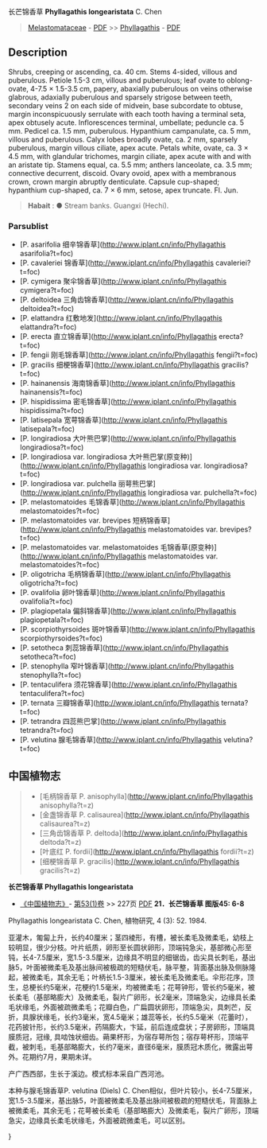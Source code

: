 长芒锦香草 **Phyllagathis longearistata** C. Chen

> [Melastomataceae](http://www.iplant.cn/info/Melastomataceae?t=foc) - [PDF](http://www.iplant.cn/foc/pdf/Melastomataceae.pdf) >> [Phyllagathis](http://www.iplant.cn/info/Phyllagathis?t=foc) - [PDF](http://www.iplant.cn/foc/pdf/Phyllagathis.pdf)
## Description

Shrubs, creeping or ascending, ca. 40 cm. Stems 4-sided, villous and puberulous. Petiole 1.5-3 cm, villous and puberulous; leaf ovate to oblong-ovate, 4-7.5 × 1.5-3.5 cm, papery, abaxially puberulous on veins otherwise glabrous, adaxially puberulous and sparsely strigose between teeth, secondary veins 2 on each side of midvein, base subcordate to obtuse, margin inconspicuously serrulate with each tooth having a terminal seta, apex obtusely acute. Inflorescences terminal, umbellate; peduncle ca. 5 mm. Pedicel ca. 1.5 mm, puberulous. Hypanthium campanulate, ca. 5 mm, villous and puberulous. Calyx lobes broadly ovate, ca. 2 mm, sparsely puberulous, margin villous ciliate, apex acute. Petals white, ovate, ca. 3 × 4.5 mm, with glandular trichomes, margin ciliate, apex acute with and with an aristate tip. Stamens equal, ca. 5.5 mm; anthers lanceolate, ca. 3.5 mm; connective decurrent, discoid. Ovary ovoid, apex with a membranous crown, crown margin abruptly denticulate. Capsule cup-shaped; hypanthium cup-shaped, ca. 7 × 6 mm, setose, apex truncate. Fl. Jun.

> **Habait** : 
>● Stream banks. Guangxi (Hechi).

### Parsublist

* [P.  asarifolia  细辛锦香草](http://www.iplant.cn/info/Phyllagathis asarifolia?t=foc)
* [P.  cavaleriei  锦香草](http://www.iplant.cn/info/Phyllagathis cavaleriei?t=foc)
* [P.  cymigera  聚伞锦香草](http://www.iplant.cn/info/Phyllagathis cymigera?t=foc)
* [P.  deltoidea  三角齿锦香草](http://www.iplant.cn/info/Phyllagathis deltoidea?t=foc)
* [P.  elattandra  红敷地发](http://www.iplant.cn/info/Phyllagathis elattandra?t=foc)
* [P.  erecta  直立锦香草](http://www.iplant.cn/info/Phyllagathis erecta?t=foc)
* [P.  fengii  刚毛锦香草](http://www.iplant.cn/info/Phyllagathis fengii?t=foc)
* [P.  gracilis  细梗锦香草](http://www.iplant.cn/info/Phyllagathis gracilis?t=foc)
* [P.  hainanensis  海南锦香草](http://www.iplant.cn/info/Phyllagathis hainanensis?t=foc)
* [P.  hispidissima  密毛锦香草](http://www.iplant.cn/info/Phyllagathis hispidissima?t=foc)
* [P.  latisepala  宽萼锦香草](http://www.iplant.cn/info/Phyllagathis latisepala?t=foc)
* [P.  longiradiosa  大叶熊巴掌](http://www.iplant.cn/info/Phyllagathis longiradiosa?t=foc)
* [P.  longiradiosa var. longiradiosa  大叶熊巴掌(原变种)](http://www.iplant.cn/info/Phyllagathis longiradiosa var. longiradiosa?t=foc)
* [P.  longiradiosa var. pulchella  丽萼熊巴掌](http://www.iplant.cn/info/Phyllagathis longiradiosa var. pulchella?t=foc)
* [P.  melastomatoides  毛锦香草](http://www.iplant.cn/info/Phyllagathis melastomatoides?t=foc)
* [P.  melastomatoides var. brevipes  短柄锦香草](http://www.iplant.cn/info/Phyllagathis melastomatoides var. brevipes?t=foc)
* [P.  melastomatoides var. melastomatoides  毛锦香草(原变种)](http://www.iplant.cn/info/Phyllagathis melastomatoides var. melastomatoides?t=foc)
* [P.  oligotricha  毛柄锦香草](http://www.iplant.cn/info/Phyllagathis oligotricha?t=foc)
* [P.  ovalifolia  卵叶锦香草](http://www.iplant.cn/info/Phyllagathis ovalifolia?t=foc)
* [P.  plagiopetala  偏斜锦香草](http://www.iplant.cn/info/Phyllagathis plagiopetala?t=foc)
* [P.  scorpiothyrsoides  斑叶锦香草](http://www.iplant.cn/info/Phyllagathis scorpiothyrsoides?t=foc)
* [P.  setotheca  刺蕊锦香草](http://www.iplant.cn/info/Phyllagathis setotheca?t=foc)
* [P.  stenophylla  窄叶锦香草](http://www.iplant.cn/info/Phyllagathis stenophylla?t=foc)
* [P.  tentaculifera  须花锦香草](http://www.iplant.cn/info/Phyllagathis tentaculifera?t=foc)
* [P.  ternata  三瓣锦香草](http://www.iplant.cn/info/Phyllagathis ternata?t=foc)
* [P.  tetrandra  四蕊熊巴掌](http://www.iplant.cn/info/Phyllagathis tetrandra?t=foc)
* [P.  velutina  腺毛锦香草](http://www.iplant.cn/info/Phyllagathis velutina?t=foc)

## 中国植物志

> * [毛柄锦香草  P.  anisophylla](http://www.iplant.cn/info/Phyllagathis anisophylla?t=z)
> * [金盏锦香草  P.  calisaurea](http://www.iplant.cn/info/Phyllagathis calisaurea?t=z)
> * [三角齿锦香草  P.  deltoda](http://www.iplant.cn/info/Phyllagathis deltoda?t=z)
> * [叶底红  P.  fordii](http://www.iplant.cn/info/Phyllagathis fordii?t=z)
> * [细梗锦香草  P.  gracilis](http://www.iplant.cn/info/Phyllagathis gracilis?t=z)

**长芒锦香草 Phyllagathis longearistata**

* [《中国植物志》](http://www.iplant.cn/frps)- [第53(1)卷](http://www.iplant.cn/frps/vol/53(1)) >> 227页 [PDF](http://www.iplant.cn/frps/pdf/53(1)/227a.PDF)
**21．长芒锦香草 图版45: 6-8**

Phyllagathis longearistata C. Chen, 植物研究, 4 (3): 52. 1984.

亚灌木，匍匐上升，长约40厘米；茎四棱形，有槽，被长柔毛及微柔毛，幼枝上较明显，很少分枝。叶片纸质，卵形至长圆状卵形，顶端钝急尖，基部微心形至钝，长4-7.5厘米，宽1.5-3.5厘米，边缘具不明显的细锯齿，齿尖具长刺毛，基出脉5，叶面被微柔毛及基出脉间被极疏的短糙伏毛，脉平整，背面基出脉及侧脉隆起，被微柔毛，其余无毛；叶柄长1.5-3厘米，被长柔毛及微柔毛。伞形花序，顶生，总梗长约5毫米，花梗约1.5毫米，均被微柔毛；花萼钟形，管长约5毫米，被长柔毛（基部略膨大）及微柔毛，裂片广卵形，长2毫米，顶端急尖，边缘具长柔毛状缘毛，外面被疏微柔毛；花瓣白色，广扁圆状卵形，顶端急尖，具刺芒，反折，具腺状缘毛，长约3毫米，宽4.5毫米；雄蕊等长，长约5.5毫米（花蕾时），花药披针形，长约3.5毫米，药隔膨大，卞延，前后连成盘状；子房卵形，顶端具膜质冠，冠缘, 具啮蚀状细齿。蒴果杯形，为宿存萼所包；宿存萼杯形，顶端平截，被刺毛，毛基部略膨大，长约7毫米，直径6毫米，膜质冠木质化，微露出萼外。花期约7月，果期未详。

产广西西部，生长于溪边。模式标本采自广西河池。

本种与腺毛锦香草P. velutina (Diels) C. Chen相似，但叶片较小，长4-7.5厘米，宽1.5-3.5厘米，基出脉5，叶面被微柔毛及基出脉间被极疏的短糙伏毛，背面脉上被微柔毛，其余无毛；花萼被长柔毛（基部略膨大）及微柔毛，裂片广卵形，顶端急尖，边缘具长柔毛状缘毛，外面被疏微柔毛，可以区别。

}